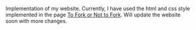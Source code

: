 Implementation of my website. Currently, I have used the html and css style implemented in the page [To Fork or Not to Fork](https://mako.cc/writing/to_fork_or_not_to_fork.html). Will update the website soon with more changes.
